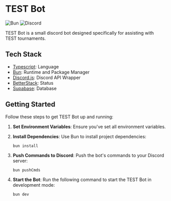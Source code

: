 # TEST Bot

![Bun](https://img.shields.io/badge/Bun-%23000000.svg?style=for-the-badge&logo=bun&logoColor=white)
![Discord](https://img.shields.io/badge/Discord-%235865F2.svg?style=for-the-badge&logo=discord&logoColor=white)

TEST Bot is a small discord bot designed specifically for assisting with TEST tournaments.

## Tech Stack

- [Typescript](https://www.typescriptlang.org): Language
- [Bun](https://bunjs.org): Runtime and Package Manager
- [Discord.js](https://discord.js.org): Discord API Wrapper
- [BetterStack](https://betterstack.dev): Status
- [Supabase](https://supabase.com): Database

## Getting Started

Follow these steps to get TEST Bot up and running:

1. **Set Environment Variables**: Ensure you've set all environment variables.

2. **Install Dependencies**: Use Bun to install project dependencies:

   ```shell
   bun install
   ```

3. **Push Commands to Discord**: Push the bot's commands to your Discord server:

   ```shell
   bun pushCmds
   ```

4. **Start the Bot**: Run the following command to start the TEST Bot in development mode:

   ```shell
   bun dev
   ```

